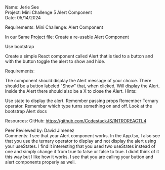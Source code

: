 Name: Jerie See  <br>
Project: Mini Challenge 5 Alert Component  <br>
Date: 05/14/2024  <br>

Requirements: Mini Challenge: Alert Component  <br>

In our Same Project file: Create a re-usable Alert Component

Use bootstrap

Create a simple React component called Alert that is tied to a button and with the button toggle the alert to show and hide.  <br>

Requirements:

The component should display the Alert message of your choice. There should be a button labeled "Show" that, when clicked, Will display the Alert. Inside the Alert there should also be a X to close the Alert. Hints:

Use state to display the alert. Remember passing props Remember Ternary operator. Remember which type turns something on and off. Look at the bootstrap Alert docs

Resources:
GitHub: https://github.com/CodestackJS/INTROREACTL4

Peer Reviewed by: David Jimenez <br>
Comments:
I see that your Alert component works. In the App.tsx, I also see that you use the ternary operator to display and not display the alert using your useStates.  I find it interesting that you used two useStates instead of one and simply change it from true to false or false to true.  I didnt  think of it this way but I like how it works.  I see that you are calling your button and alert components properly as well.
